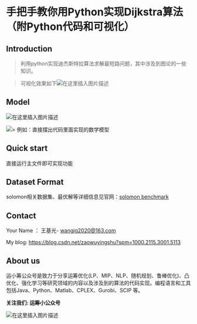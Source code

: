 ﻿
# 手把手教你用Python实现Dijkstra算法（附Python代码和可视化）



## Introduction

> 利用python实现迪杰斯特拉算法求解最短路问题，其中涉及到图论的一些知识。



> 可视化效果如下![在这里插入图片描述](https://img-blog.csdnimg.cn/20201215133536651.png?x-oss-process=image/watermark,type_ZmFuZ3poZW5naGVpdGk,shadow_10,text_aHR0cHM6Ly9ibG9nLmNzZG4ubmV0L3phb3d1eWluZ3NodQ==,size_16,color_FFFFFF,t_70)

> 

## Model
![在这里插入图片描述](https://img-blog.csdnimg.cn/20201215215413281.png?x-oss-process=image/watermark,type_ZmFuZ3poZW5naGVpdGk,shadow_10,text_aHR0cHM6Ly9ibG9nLmNzZG4ubmV0L3phb3d1eWluZ3NodQ==,size_16,color_FFFFFF,t_70)


![> 例如：直接摆出代码里面实现的数学模型](https://img-blog.csdnimg.cn/20201215133737993.png?x-oss-process=image/watermark,type_ZmFuZ3poZW5naGVpdGk,shadow_10,text_aHR0cHM6Ly9ibG9nLmNzZG4ubmV0L3phb3d1eWluZ3NodQ==,size_16,color_FFFFFF,t_70)



## Quick start 
直接运行主文件即可实现功能






## Dataset Format

solomon相关数据集、最优解等详细信息见官网：[solomon benchmark](https://www.sintef.no/projectweb/top/vrptw/solomon-benchmark/)



## Contact
Your Name ：   王基光- wangjg2020@163.com

My blog:   https://blog.csdn.net/zaowuyingshu?spm=1000.2115.3001.5113


## About us
运小筹公众号是致力于分享运筹优化(LP、MIP、NLP、随机规划、鲁棒优化)、凸优化、强化学习等研究领域的内容以及涉及到的算法的代码实现。编程语言和工具包括Java、Python、Matlab、CPLEX、Gurobi、SCIP 等。


**关注我们:  运筹小公众号**


![在这里插入图片描述](https://img-blog.csdnimg.cn/20201214000806951.png)








